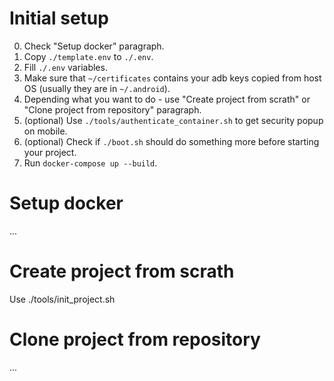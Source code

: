 # Initial setup

0. Check "Setup docker" paragraph.
1. Copy `./template.env` to `./.env`.
2. Fill `./.env` variables.
3. Make sure that `~/certificates` contains your adb keys copied from host OS (usually they are in `~/.android`).
4. Depending what you want to do - use "Create project from scrath" or "Clone project from repository" paragraph.
5. (optional) Use `./tools/authenticate_container.sh` to get security popup on mobile.
6. (optional) Check if `./boot.sh` should do something more before starting your project.
7. Run `docker-compose up --build`.

# Setup docker

...

# Create project from scrath

Use ./tools/init_project.sh

# Clone project from repository

...

# 
